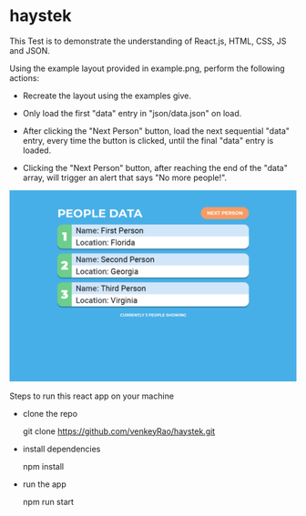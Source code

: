 # haystek

This Test is to demonstrate the understanding of React.js, HTML, CSS, JS and JSON.

Using the example layout provided in example.png, perform the following actions:

- Recreate the layout using the examples give.

- Only load the first "data" entry in "json/data.json" on load.

- After clicking the "Next Person" button, load the next sequential "data" entry, every time the button is clicked, until the final "data" entry is loaded.

- Clicking the "Next Person" button, after reaching the end of the "data" array, will trigger an alert that says "No more people!".

![Alt text](./example.png?raw=true "Example")

Steps to run this react app on your machine 

- clone the repo 

    git clone https://github.com/venkeyRao/haystek.git

- install dependencies 

    npm install

- run the app

    npm run start